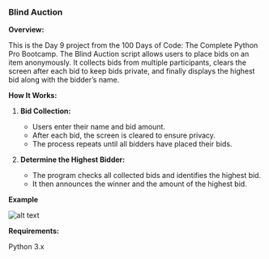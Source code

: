 ### **Blind Auction**

**Overview:**

This is the Day 9 project from the 100 Days of Code: The Complete Python Pro Bootcamp. The Blind Auction script allows users to place bids on an item anonymously. It collects bids from multiple participants, clears the screen after each bid to keep bids private, and finally displays the highest bid along with the bidder’s name.

**How It Works:**

1. **Bid Collection:** 
   - Users enter their name and bid amount.
   - After each bid, the screen is cleared to ensure privacy.
   - The process repeats until all bidders have placed their bids.

2. **Determine the Highest Bidder:** 
   - The program checks all collected bids and identifies the highest bid.
   - It then announces the winner and the amount of the highest bid.


**Example**

![alt text](https://github.com/Bosaif39/example-pics/blob/main/D_9.png?raw=true)

**Requirements:**

Python 3.x
